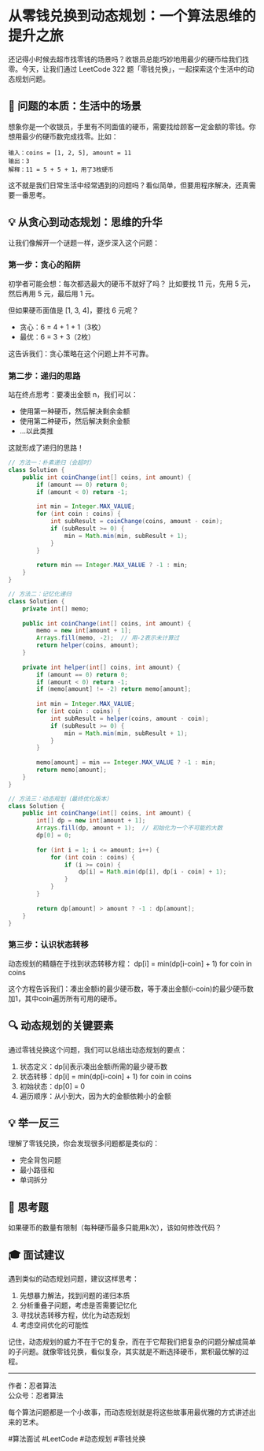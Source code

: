# 从零钱兑换到动态规划：一个算法思维的提升之旅

还记得小时候去超市找零钱的场景吗？收银员总能巧妙地用最少的硬币给我们找零。今天，让我们通过 LeetCode 322 题「零钱兑换」，一起探索这个生活中的动态规划问题。

## 🎯 问题的本质：生活中的场景

想象你是一个收银员，手里有不同面值的硬币，需要找给顾客一定金额的零钱。你想用最少的硬币数完成找零。比如：

```
输入：coins = [1, 2, 5], amount = 11
输出：3
解释：11 = 5 + 5 + 1，用了3枚硬币
```

这不就是我们日常生活中经常遇到的问题吗？看似简单，但要用程序解决，还真需要一番思考。

## 💡 从贪心到动态规划：思维的升华

让我们像解开一个谜题一样，逐步深入这个问题：

### 第一步：贪心的陷阱

初学者可能会想：每次都选最大的硬币不就好了吗？
比如要找 11 元，先用 5 元，然后再用 5 元，最后用 1 元。

但如果硬币面值是 [1, 3, 4]，要找 6 元呢？
- 贪心：6 = 4 + 1 + 1（3枚）
- 最优：6 = 3 + 3（2枚）

这告诉我们：贪心策略在这个问题上并不可靠。

### 第二步：递归的思路

站在终点思考：要凑出金额 n，我们可以：
- 使用第一种硬币，然后解决剩余金额
- 使用第二种硬币，然后解决剩余金额
- ...以此类推

这就形成了递归的思路！

```java
// 方法一：朴素递归（会超时）
class Solution {
    public int coinChange(int[] coins, int amount) {
        if (amount == 0) return 0;
        if (amount < 0) return -1;
        
        int min = Integer.MAX_VALUE;
        for (int coin : coins) {
            int subResult = coinChange(coins, amount - coin);
            if (subResult >= 0) {
                min = Math.min(min, subResult + 1);
            }
        }
        
        return min == Integer.MAX_VALUE ? -1 : min;
    }
}

// 方法二：记忆化递归
class Solution {
    private int[] memo;
    
    public int coinChange(int[] coins, int amount) {
        memo = new int[amount + 1];
        Arrays.fill(memo, -2);  // 用-2表示未计算过
        return helper(coins, amount);
    }
    
    private int helper(int[] coins, int amount) {
        if (amount == 0) return 0;
        if (amount < 0) return -1;
        if (memo[amount] != -2) return memo[amount];
        
        int min = Integer.MAX_VALUE;
        for (int coin : coins) {
            int subResult = helper(coins, amount - coin);
            if (subResult >= 0) {
                min = Math.min(min, subResult + 1);
            }
        }
        
        memo[amount] = min == Integer.MAX_VALUE ? -1 : min;
        return memo[amount];
    }
}

// 方法三：动态规划（最终优化版本）
class Solution {
    public int coinChange(int[] coins, int amount) {
        int[] dp = new int[amount + 1];
        Arrays.fill(dp, amount + 1);  // 初始化为一个不可能的大数
        dp[0] = 0;
        
        for (int i = 1; i <= amount; i++) {
            for (int coin : coins) {
                if (i >= coin) {
                    dp[i] = Math.min(dp[i], dp[i - coin] + 1);
                }
            }
        }
        
        return dp[amount] > amount ? -1 : dp[amount];
    }
}
```

### 第三步：认识状态转移

动态规划的精髓在于找到状态转移方程：
dp[i] = min(dp[i-coin] + 1) for coin in coins

这个方程告诉我们：凑出金额i的最少硬币数，等于凑出金额(i-coin)的最少硬币数加1，其中coin遍历所有可用的硬币。

## 🔍 动态规划的关键要素

通过零钱兑换这个问题，我们可以总结出动态规划的要点：

1. 状态定义：dp[i]表示凑出金额i所需的最少硬币数
2. 状态转移：dp[i] = min(dp[i-coin] + 1) for coin in coins
3. 初始状态：dp[0] = 0
4. 遍历顺序：从小到大，因为大的金额依赖小的金额

## 💡 举一反三

理解了零钱兑换，你会发现很多问题都是类似的：
- 完全背包问题
- 最小路径和
- 单词拆分

## 🎯 思考题

如果硬币的数量有限制（每种硬币最多只能用k次），该如何修改代码？

## 🎓 面试建议

遇到类似的动态规划问题，建议这样思考：
1. 先想暴力解法，找到问题的递归本质
2. 分析重叠子问题，考虑是否需要记忆化
3. 寻找状态转移方程，优化为动态规划
4. 考虑空间优化的可能性

记住，动态规划的威力不在于它的复杂，而在于它帮我们把复杂的问题分解成简单的子问题。就像零钱兑换，看似复杂，其实就是不断选择硬币，累积最优解的过程。

---
作者：忍者算法  
公众号：忍者算法

每个算法问题都是一个小故事，而动态规划就是将这些故事用最优雅的方式讲述出来的艺术。

#算法面试 #LeetCode #动态规划 #零钱兑换